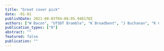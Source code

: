 ```yaml
---
title: "Great cover pick"
date: -01-01
publishDate: 2021-08-03T04:08:05.946178Z
authors: ["W Bacon", "UTSDT Bramble", "K Broadbent", "J Buchanan", "K Connellan", " ..."]
publication_types: ["0"]
abstract: ""
featured: false
publication: ""
---
```


